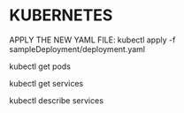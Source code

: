 # KUBERNETES

APPLY THE NEW YAML FILE:
kubectl apply -f sampleDeployment/deployment.yaml

kubectl get pods

kubectl get services

kubectl describe services
